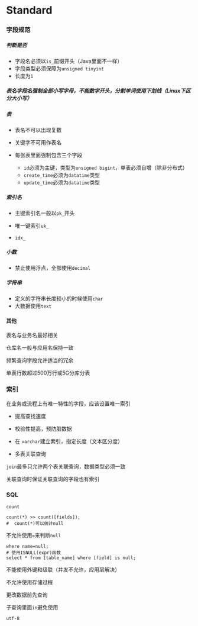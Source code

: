 # Standard

### 字段规范

##### 判断是否

- 字段名必须以`is_`前缀开头（Java里面不一样）
- 字段类型必须保障为`unsigned tinyint`
- 长度为`1`

##### 表名字段名强制全部小写字母，不能数字开头，分割单词使用下划线（Linux下区分大小写）

##### 表

- 表名不可以出现复数

- 关键字不可用作表名
- 每张表里面强制包含三个字段
  - `id`必须为主键，类型为`unsigned bigint`，单表必须自增（除非分布式）
  - `create_time`必须为`datatime`类型
  - `update_time`必须为`datatime`类型

##### 索引名

- 主键索引名一般以`pk_`开头

- 唯一键索引`uk_`
- `idx_`

##### 小数

- 禁止使用浮点，全部使用`decimal`

##### 字符串

- 定义的字符串长度较小的时候使用`char`
- 大数据使用`text`



#### 其他

表名与业务名最好相关

仓库名一般与应用名保持一致

频繁查询字段允许适当的冗余

单表行数超过500万行或5G分库分表



### 索引

在业务或流程上有唯一特性的字段，应该设置唯一索引

- 提高查找速度
- 校验性提高，预防脏数据 

- 在 `varchar`建立索引，指定长度（文本区分度）
- 多表关联查询

`join`最多只允许两个表关联查询，数据类型必须一致

关联查询时保证关联查询的字段也有索引



### SQL

`count`

```mysql
count(*) >> count([fields]);
#  count(*)可以统计null
```

不允许使用`=`来判断`null`

```mysql
where name=null;
# 使用ISNULL(expr)函数
select * from [table_name] where [field] is null;
```

不能使用外键和级联（并发不允许，应用层解决）

不允许使用存储过程

更改数据前先查询

子查询里面`in`避免使用

`utf-8`